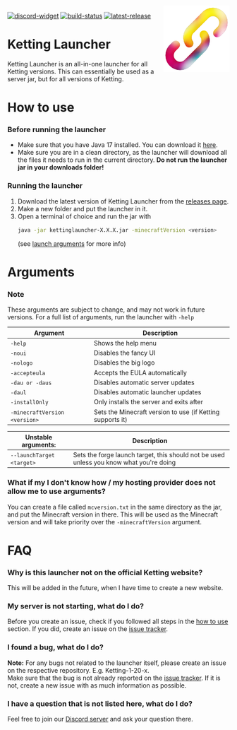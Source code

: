 [discord-widget]: https://canary.discord.com/api/guilds/1172551819138965605/widget.png
[discord-invite]: https://discord.kettingpowered.org/

[build-status]: https://img.shields.io/github/actions/workflow/status/kettingpowered/kettinglauncher/gradle-publish.yml
[build-link]: https://github.com/kettingpowered/kettinglauncher/actions

[latest-release]: https://img.shields.io/github/v/release/kettingpowered/kettinglauncher
[release-link]: https://github.com/kettingpowered/kettinglauncher/releases/latest

[issues]: https://github.com/kettingpowered/kettinglauncher/issues

<img align="right" alt="Ketting Logo" src="./assets/ketting.png?raw=true" height="150" width="150">

[![discord-widget][]][discord-invite]
[![build-status][]][build-link]
[![latest-release][]][release-link]

# Ketting Launcher

Ketting Launcher is an all-in-one launcher for all Ketting versions. This can essentially be used as a server jar, but for all versions of Ketting.

# How to use

### Before running the launcher

- Make sure that you have Java 17 installed. You can download it [here](https://adoptium.net/temurin/archive/?version=17).
- Make sure you are in a clean directory, as the launcher will download all the files it needs to run in the current directory. **Do not run the launcher jar in your downloads folder!**

### Running the launcher

1. Download the latest version of Ketting Launcher from the [releases page][release-link].
2. Make a new folder and put the launcher in it.
3. Open a terminal of choice and run the jar with
    ```sh
    java -jar kettinglauncher-X.X.X.jar -minecraftVersion <version>
    ```
    (see [launch arguments](#arguments) for more info)

# Arguments

### Note

These arguments are subject to change, and may not work in future versions. For a full list of arguments, run the launcher with `-help`

| Argument                        | Description                                                                             |
|---------------------------------|-----------------------------------------------------------------------------------------|
| `-help`                         | Shows the help menu                                                                     |
| `-noui`                         | Disables the fancy UI                                                                   |
| `-nologo`                       | Disables the big logo                                                                   |
| `-accepteula`                   | Accepts the EULA automatically                                                          |
| `-dau or -daus`                 | Disables automatic server updates                                                       |
| `-daul`                         | Disables automatic launcher updates                                                     |
| `-installOnly`                  | Only installs the server and exits after                                                |
| `-minecraftVersion <version>`   | Sets the Minecraft version to use (if Ketting supports it)                              |

| Unstable arguments:       | Description                                                                             |
|---------------------------|-----------------------------------------------------------------------------------------|
| `--launchTarget <target>` | Sets the forge launch target, this should not be used unless you know what you're doing |

### What if my I don't know how / my hosting provider does not allow me to use arguments?

You can create a file called `mcversion.txt` in the same directory as the jar, and put the Minecraft version in there. This will be used as the Minecraft version and will take priority over the `-minecraftVersion` argument.

# FAQ

### Why is this launcher not on the official Ketting website?

This will be added in the future, when I have time to create a new website.

### My server is not starting, what do I do?

Before you create an issue, check if you followed all steps in the [how to use](#how-to-use) section. If you did, create an issue on the [issue tracker][issues].

### I found a bug, what do I do?

**Note:** For any bugs not related to the launcher itself, please create an issue on the respective repository. E.g. Ketting-1-20-x.
<br>
Make sure that the bug is not already reported on the [issue tracker][issues]. If it is not, create a new issue with as much information as possible.

### I have a question that is not listed here, what do I do?

Feel free to join our [Discord server][discord-invite] and ask your question there.